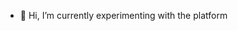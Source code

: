 - 👋 Hi, I’m currently experimenting with the platform

<!---
jmajakwara/jmajakwara is a ✨ special ✨ repository because its `README.md` (this file) appears on your GitHub profile.
You can click the Preview link to take a look at your changes.
--->
